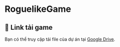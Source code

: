 # RoguelikeGame
## 📂 Link tải game
Bạn có thể truy cập tải file của dự án tại [Google Drive](https://drive.google.com/drive/folders/1MUrmE-o6rsYZYQdmIKXizXK5OfAULnUf).
